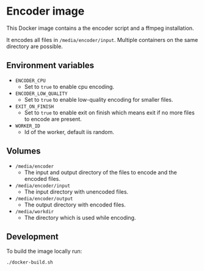 # Encoder image

This Docker image contains a the encoder script and a ffmpeg installation.

It encodes all files in `/media/encoder/input`. Multiple containers on the same directory are possible.


## Environment variables

- `ENCODER_CPU`
    - Set to `true` to enable cpu encoding.
- `ENCODER_LOW_QUALITY`
    - Set to `true` to enable low-quality encoding for smaller files.
- `EXIT_ON_FINISH`
    - Set to `true` to enable exit on finish which means exit if no more files to encode are present.
- `WORKER_ID`
    - Id of the worker, default iis random.


## Volumes

- `/media/encoder`
    - The input and output directory of the files to encode and the encoded files.
- `/media/encoder/input`
    - The input directory with unencoded files.
- `/media/encoder/output`
    - The output directory with encoded files.
- `/media/workdir`
    - The directory which is used while encoding.


## Development

To build the image locally run:
```bash
./docker-build.sh
```